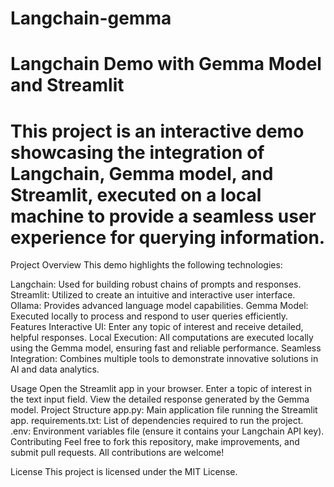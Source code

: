 # Langchain-gemma

# Langchain Demo with Gemma Model and Streamlit
# This project is an interactive demo showcasing the integration of Langchain, Gemma model, and Streamlit, executed on a local machine to provide a seamless user experience for querying information.

Project Overview
This demo highlights the following technologies:

Langchain: Used for building robust chains of prompts and responses.
Streamlit: Utilized to create an intuitive and interactive user interface.
Ollama: Provides advanced language model capabilities.
Gemma Model: Executed locally to process and respond to user queries efficiently.
Features
Interactive UI: Enter any topic of interest and receive detailed, helpful responses.
Local Execution: All computations are executed locally using the Gemma model, ensuring fast and reliable performance.
Seamless Integration: Combines multiple tools to demonstrate innovative solutions in AI and data analytics.

Usage
Open the Streamlit app in your browser.
Enter a topic of interest in the text input field.
View the detailed response generated by the Gemma model.
Project Structure
app.py: Main application file running the Streamlit app.
requirements.txt: List of dependencies required to run the project.
.env: Environment variables file (ensure it contains your Langchain API key).
Contributing
Feel free to fork this repository, make improvements, and submit pull requests. All contributions are welcome!

License
This project is licensed under the MIT License.
